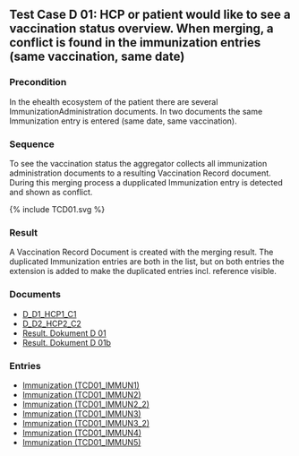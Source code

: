 ## Test Case D 01: HCP or patient would like to see a vaccination status overview. When merging, a conflict is found in the immunization entries (same vaccination, same date)

### Precondition
In the ehealth ecosystem of the patient there are several ImmunizationAdministration documents. In two documents the same Immunization entry is entered (same date, same vaccination).

### Sequence
To see the vaccination status the aggregator collects all immunization administration documents to a resulting Vaccination Record document.
During this merging process a dupplicated Immunization entry is detected and shown as conflict.

<div>{% include TCD01.svg %}</div>


### Result
A Vaccination Record Document is created with the merging result. The duplicated Immunization entries are both in the list, but on both entries the extension is added to make the duplicated entries incl. reference visible.

### Documents
* [D_D1_HCP1_C1](Bundle-D-D1-HCP1-C1.html)
* [D_D2_HCP2_C2](Bundle-D-D2-HCP2-C2.html)
* [Result. Dokument D 01](Bundle-RDD01.html)
* [Result. Dokument D 01b](Bundle-RDD01b.html)

### Entries
* [Immunization (TCD01_IMMUN1)](Immunization-TCD01-IMMUN1.html)
* [Immunization (TCD01_IMMUN2)](Immunization-TCD01-IMMUN2.html)
* [Immunization (TCD01_IMMUN2_2)](Immunization-TCD01-IMMUN2-2.html)
* [Immunization (TCD01_IMMUN3)](Immunization-TCD01-IMMUN3.html)
* [Immunization (TCD01_IMMUN3_2)](Immunization-TCD01-IMMUN3-2.html)
* [Immunization (TCD01_IMMUN4)](Immunization-TCD01-IMMUN4.html)
* [Immunization (TCD01_IMMUN5)](Immunization-TCD01-IMMUN5.html)
